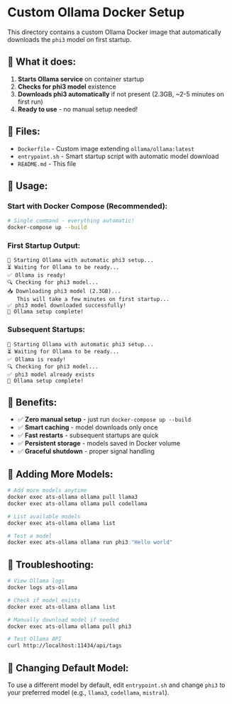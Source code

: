 # Custom Ollama Docker Setup

This directory contains a custom Ollama Docker image that automatically downloads the `phi3` model on first startup.

## 🚀 **What it does:**

1. **Starts Ollama service** on container startup
2. **Checks for phi3 model** existence  
3. **Downloads phi3 automatically** if not present (2.3GB, ~2-5 minutes on first run)
4. **Ready to use** - no manual setup needed!

## 📁 **Files:**

- `Dockerfile` - Custom image extending `ollama/ollama:latest`
- `entrypoint.sh` - Smart startup script with automatic model download
- `README.md` - This file

## 🔧 **Usage:**

### **Start with Docker Compose (Recommended):**
```bash
# Single command - everything automatic!
docker-compose up --build
```

### **First Startup Output:**
```
🚀 Starting Ollama with automatic phi3 setup...
⏳ Waiting for Ollama to be ready...
✅ Ollama is ready!
🔍 Checking for phi3 model...
📥 Downloading phi3 model (2.3GB)...
   This will take a few minutes on first startup...
✅ phi3 model downloaded successfully!
🎉 Ollama setup complete!
```

### **Subsequent Startups:**
```
🚀 Starting Ollama with automatic phi3 setup...
⏳ Waiting for Ollama to be ready...
✅ Ollama is ready!
🔍 Checking for phi3 model...
✅ phi3 model already exists
🎉 Ollama setup complete!
```

## 🎯 **Benefits:**

- ✅ **Zero manual setup** - just run `docker-compose up --build`
- ✅ **Smart caching** - model downloads only once
- ✅ **Fast restarts** - subsequent startups are quick
- ✅ **Persistent storage** - models saved in Docker volume
- ✅ **Graceful shutdown** - proper signal handling

## 🔄 **Adding More Models:**

```bash
# Add more models anytime
docker exec ats-ollama ollama pull llama3
docker exec ats-ollama ollama pull codellama

# List available models  
docker exec ats-ollama ollama list

# Test a model
docker exec ats-ollama ollama run phi3 "Hello world"
```

## 🐛 **Troubleshooting:**

```bash
# View Ollama logs
docker logs ats-ollama

# Check if model exists
docker exec ats-ollama ollama list

# Manually download model if needed
docker exec ats-ollama ollama pull phi3

# Test Ollama API
curl http://localhost:11434/api/tags
```

## 🔧 **Changing Default Model:**

To use a different model by default, edit `entrypoint.sh` and change `phi3` to your preferred model (e.g., `llama3`, `codellama`, `mistral`). 
